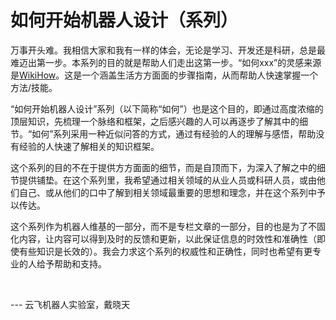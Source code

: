 # 如何开始机器人设计（系列）

万事开头难。我相信大家和我有一样的体会，无论是学习、开发还是科研，总是最难迈出第一步。本系列的目的就是帮助人们走出这第一步。“如何xxx”的灵感来源是[WikiHow](https://www.wikihow.com/Main-Page)。这是一个涵盖生活方方面面的步骤指南，从而帮助人快速掌握一个方法/技能。

“如何开始机器人设计”系列（以下简称“如何”）也是这个目的，即通过高度浓缩的顶层知识，先梳理一个脉络和框架，之后感兴趣的人可以再逐步了解其中的细节。“如何”系列采用一种近似问答的方式，通过有经验的人的理解与感悟，帮助没有经验的人快速了解相关的知识框架。

这个系列的目的不在于提供方方面面的细节，而是自顶而下，为深入了解之中的细节提供铺垫。在这个系列里，我希望通过相关领域的从业人员或科研人员，或由他们自己、或从他们的口中了解到相关领域最重要的思想和理念，并在这个系列中予以传达。

这个系列作为机器人维基的一部分，而不是专栏文章的一部分，目的也是为了不固化内容，让内容可以得到及时的反馈和更新，以此保证信息的时效性和准确性（即使有些知识是长效的）。我会力求这个系列的权威性和正确性，同时也希望有更专业的人给予帮助和支持。

<br>

--- 云飞机器人实验室，戴晓天
